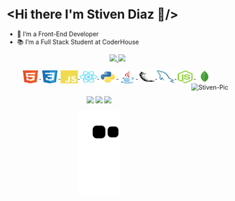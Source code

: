 # <Hi there I'm Stiven Diaz 👋/>


- 🥇 I’m a Front-End Developer
- 📚 I’m a Full Stack Student at CoderHouse
<!-- - 🖥️ I’m looking to work as a Front-End Developer and gain experience -->

<div align="center">
  <a href="https://github.com/StivenDz">
  <img height="180em" src="https://github-readme-stats.vercel.app/api?username=StivenDz&show_icons=true&theme=dark&count_private=true"/>
  <img height="180em" src="https://github-readme-stats.vercel.app/api/top-langs/?username=StivenDz&layout=compact&langs_count=14&theme=dark" />
</div>

<div align="center" style="display: inline_block"><br>
  <img align="center" alt="Stiven-HTML" height="30" width="40" src="https://raw.githubusercontent.com/devicons/devicon/master/icons/html5/html5-original.svg">
  <img align="center" alt="Stiven-CSS" height="30" width="40" src="https://raw.githubusercontent.com/devicons/devicon/master/icons/css3/css3-original.svg">
  <img align="center" alt="Stiven-Js" height="30" width="40" src="https://raw.githubusercontent.com/devicons/devicon/master/icons/javascript/javascript-plain.svg">
  <img align="center" alt="Stiven-React" height="30" width="40" src="https://raw.githubusercontent.com/devicons/devicon/master/icons/react/react-original.svg">
  <img align="center" alt="Stiven-Python" height="30" width="40" src="https://raw.githubusercontent.com/devicons/devicon/master/icons/python/python-original.svg">
  <img align="center" alt="Stiven-Java" height="30" width="40" src="https://raw.githubusercontent.com/devicons/devicon/master/icons/java/java-original.svg">
   <img align="center" alt="Stiven-Flask" height="30" width="40" src="https://raw.githubusercontent.com/devicons/devicon/master/icons/flask/flask-original.svg">
  <img align="center" alt="Stiven-mySQL" height="30" width="40" src="https://raw.githubusercontent.com/devicons/devicon/master/icons/mysql/mysql-plain.svg">
  <img align="center" alt="Stiven-NodeJs" height="30" width="40" src="https://raw.githubusercontent.com/devicons/devicon/master/icons/nodejs/nodejs-original.svg">
   <img align="center" alt="Stiven-MongoDB" height="30" width="40" src="https://raw.githubusercontent.com/devicons/devicon/master/icons/mongodb/mongodb-original.svg">
  <img align="right" alt="Stiven-Pic" height="150" src="https://ca.slack-edge.com/E01BXJ5C1PT-U030YNXQ1J5-124720b46328-512">
</div>
  
  ##
 
<div align="center"> 
  <a href = "mailto:stivendiazh@gmail.com"><img src="https://img.shields.io/badge/-Gmail-%23333?style=for-the-badge&logo=gmail&logoColor=white" target="_blank"></a>
  <a href="https://www.linkedin.com/in/stiven-diaz-3892aa224" target="_BLANK"><img src="https://img.shields.io/badge/-LinkedIn-%230077B5?style=for-the-badge&logo=linkedin&logoColor=white" target="_BLANK"></a> 
  <a href="https://instagram.com/stiven_dz" target="_blank"><img src="https://img.shields.io/badge/-Instagram-%23E4405F?style=for-the-badge&logo=instagram&logoColor=white" target="_blank"></a>
 
  ![Snake animation](https://github.com/StivenDz/StivenDz/blob/output/github-contribution-grid-snake.svg)

 
</div>

